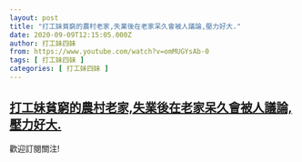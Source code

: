 ```yaml
---
layout: post
title: "打工妹貧窮的農村老家,失業後在老家呆久會被人議論,壓力好大."
date: 2020-09-09T12:15:05.000Z
author: 打工妹四妹
from: https://www.youtube.com/watch?v=omMUGYsAb-0
tags: [ 打工妹四妹 ]
categories: [ 打工妹四妹 ]
---
```

<!--1599653705000-->
[打工妹貧窮的農村老家,失業後在老家呆久會被人議論,壓力好大.](https://www.youtube.com/watch?v=omMUGYsAb-0)
------

<div>
歡迎訂閱關注!
</div>
